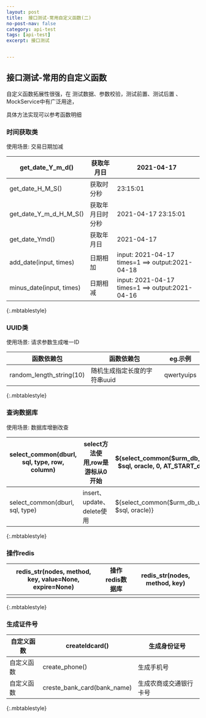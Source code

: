 ```yaml
---
layout: post
title:  接口测试-常用自定义函数(二)
no-post-nav: false
category: api-test
tags: [api-test]
excerpt: 接口测试


---
```




## 接口测试-常用的自定义函数

自定义函数拓展性很强，在 测试数据、参数校验，测试前置、测试后置 、MockService中有广泛用途，

具体方法实现可以参考函数明细

### 时间获取类

使用场景: 交易日期加减

| get_date_Y_m_d()         | 获取年月日       | 2021-04-17                                       |
| ------------------------ | ---------------- | ------------------------------------------------ |
| get_date_H_M_S()         | 获取时分秒       | 23:15:01                                         |
| get_date_Y_m_d_H_M_S()   | 获取年月日时分秒 | 2021-04-17 23:15:01                              |
| get_date_Ymd()           | 获取年月日       | 2021-04-17                                       |
| add_date(input, times)   | 日期相加         | input: 2021-04-17 times=1  ==> output:2021-04-18 |
| minus_date(input, times) | 日期相减         | input: 2021-04-17 times=1  ==> output:2021-04-16 |
{:.mbtablestyle}

### UUID类

使用场景: 请求参数生成唯一ID

| 函数依赖包               | 函数依赖包                   | eg.示例    |
| ------------------------ | ---------------------------- | ---------- |
| random_length_string(10) | 随机生成指定长度的字符串uuid | qwertyuips |
{:.mbtablestyle}

### 查询数据库

使用场景: 数据库增删改查

| select_common(dburl, sql, type, row, column) | select方法使用,row是游标从0开始 | ${select_common($urm_db_url, $sql, oracle, 0, AT_START_dt)} |
| -------------------------------------------- | ------------------------------- | ----------------------------------------------------------- |
| select_common(dburl, sql, type)              | insert、update、delete使用      | ${select_common($urm_db_url, $sql, oracle)}                 |
{:.mbtablestyle}

### 操作redis

| redis_str(nodes, method, key, value=None, expire=None) | 操作redis数据库 | redis_str(nodes, method, key) |
| ------------------------------------------------------ | --------------- | ----------------------------- |
|                                                        |                 |                               |
{:.mbtablestyle}

### 生成证件号

| 自定义函数 | createIdcard()              | 生成身份证号           |
| ---------- | --------------------------- | ---------------------- |
| 自定义函数 | create_phone()              | 生成手机号             |
| 自定义函数 | creste_bank_card(bank_name) | 生成农商或交通银行卡号 |
{:.mbtablestyle}